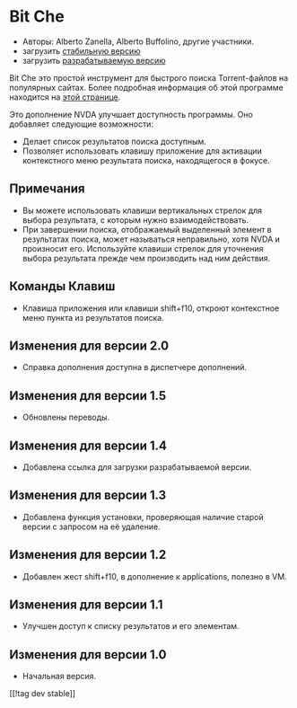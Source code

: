 # Bit Che #
*   Авторы: Alberto Zanella, Alberto Buffolino, другие участники.
*   загрузить [стабильную версию][1]
*   загрузить [разрабатываемую версию][3]

Bit Che это простой инструмент для быстрого поиска Torrent-файлов на
популярных сайтах.  Более подробная информация об этой программе находится
на [этой странице][2].

Это дополнение NVDA улучшает доступность программы. Оно добавляет следующие
возможности:

*   Делает список результатов поиска доступным.
*   Позволяет использовать клавишу приложение для активации контекстного
    меню результата поиска, находящегося в фокусе.


## Примечания ##
*   Вы можете использовать клавиши вертикальных стрелок для выбора
    результата, с которым нужно взаимодействовать.
*   При завершении поиска, отображаемый выделенный элемент в результатах
    поиска, может называться неправильно, хотя NVDA и произносит
    его. Используйте клавиши стрелок для уточнения выбора результата прежде
    чем производить над ним действия.


## Команды Клавиш ##
*   Клавиша приложения или клавиши shift+f10, откроют контекстное меню
    пункта из результатов поиска.


## Изменения для версии 2.0 ##
*   Справка дополнения доступна в диспетчере дополнений.

## Изменения для версии 1.5 ##
*   Обновлены переводы.

## Изменения для версии 1.4 ##
*   Добавлена ссылка для загрузки разрабатываемой версии.

## Изменения для версии 1.3 ##
*   Добавлена функция установки, проверяющая наличие старой версии с
    запросом на её удаление.

## Изменения для версии 1.2 ##
*   Добавлен жест shift+f10, в дополнение к applications, полезно в VM.

## Изменения для версии 1.1 ##
*   Улучшен доступ к списку результатов и его элементам.

## Изменения для версии 1.0 ##
*   Начальная версия.

[[!tag dev stable]]

[1]: https://addons.nvda-project.org/files/get.php?file=bc

[2]: https://www.convivea.com

[3]: https://addons.nvda-project.org/files/get.php?file=bc-dev
